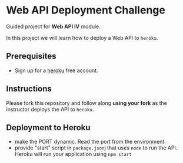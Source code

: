 # Web API Deployment Challenge

Guided project for **Web API IV** module.

In this project we will learn how to deploy a Web API to `heroku`.

## Prerequisites

- Sign up for a [heroku](https://www.heroku.com/) free account.

## Instructions

Please fork this repository and follow along **using your fork** as the instructor deploys the API to `heroku`.


## Deployment to Heroku

- make the PORT dynamic. Read the port from the environment.
- provide "start" script in `package.json`j that uses `node` to run the API. Heroku will run your application using `npm start`